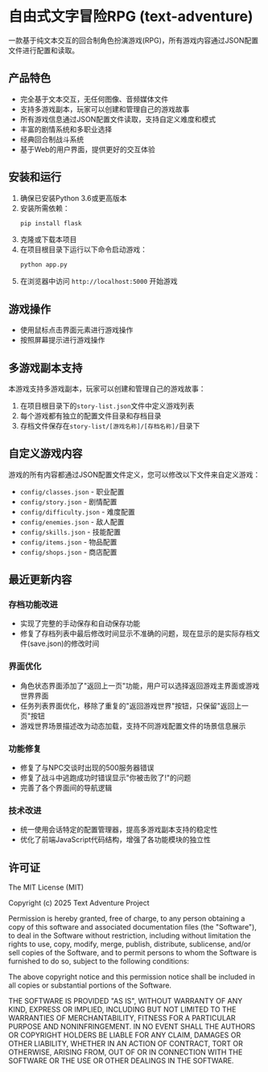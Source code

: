 # 自由式文字冒险RPG (text-adventure)

一款基于纯文本交互的回合制角色扮演游戏(RPG)，所有游戏内容通过JSON配置文件进行配置和读取。

## 产品特色

- 完全基于文本交互，无任何图像、音频媒体文件
- 支持多游戏副本，玩家可以创建和管理自己的游戏故事
- 所有游戏信息通过JSON配置文件读取，支持自定义难度和模式
- 丰富的剧情系统和多职业选择
- 经典回合制战斗系统
- 基于Web的用户界面，提供更好的交互体验

## 安装和运行

1. 确保已安装Python 3.6或更高版本
2. 安装所需依赖：
   ```bash
   pip install flask
   ```
3. 克隆或下载本项目
4. 在项目根目录下运行以下命令启动游戏：
   ```bash
   python app.py
   ```
5. 在浏览器中访问 `http://localhost:5000` 开始游戏

## 游戏操作

- 使用鼠标点击界面元素进行游戏操作
- 按照屏幕提示进行游戏操作

## 多游戏副本支持

本游戏支持多游戏副本，玩家可以创建和管理自己的游戏故事：

1. 在项目根目录下的`story-list.json`文件中定义游戏列表
2. 每个游戏都有独立的配置文件目录和存档目录
3. 存档文件保存在`story-list/[游戏名称]/[存档名称]/`目录下

## 自定义游戏内容

游戏的所有内容都通过JSON配置文件定义，您可以修改以下文件来自定义游戏：

- `config/classes.json` - 职业配置
- `config/story.json` - 剧情配置
- `config/difficulty.json` - 难度配置
- `config/enemies.json` - 敌人配置
- `config/skills.json` - 技能配置
- `config/items.json` - 物品配置
- `config/shops.json` - 商店配置

## 最近更新内容

### 存档功能改进
- 实现了完整的手动保存和自动保存功能
- 修复了存档列表中最后修改时间显示不准确的问题，现在显示的是实际存档文件(save.json)的修改时间

### 界面优化
- 角色状态界面添加了"返回上一页"功能，用户可以选择返回游戏主界面或游戏世界界面
- 任务列表界面优化，移除了重复的"返回游戏世界"按钮，只保留"返回上一页"按钮
- 游戏世界场景描述改为动态加载，支持不同游戏配置文件的场景信息展示

### 功能修复
- 修复了与NPC交谈时出现的500服务器错误
- 修复了战斗中逃跑成功时错误显示"你被击败了!"的问题
- 完善了各个界面间的导航逻辑

### 技术改进
- 统一使用会话特定的配置管理器，提高多游戏副本支持的稳定性
- 优化了前端JavaScript代码结构，增强了各功能模块的独立性

## 许可证

The MIT License (MIT)

Copyright (c) 2025 Text Adventure Project

Permission is hereby granted, free of charge, to any person obtaining a copy
of this software and associated documentation files (the "Software"), to deal
in the Software without restriction, including without limitation the rights
to use, copy, modify, merge, publish, distribute, sublicense, and/or sell
copies of the Software, and to permit persons to whom the Software is
furnished to do so, subject to the following conditions:

The above copyright notice and this permission notice shall be included in all
copies or substantial portions of the Software.

THE SOFTWARE IS PROVIDED "AS IS", WITHOUT WARRANTY OF ANY KIND, EXPRESS OR
IMPLIED, INCLUDING BUT NOT LIMITED TO THE WARRANTIES OF MERCHANTABILITY,
FITNESS FOR A PARTICULAR PURPOSE AND NONINFRINGEMENT. IN NO EVENT SHALL THE
AUTHORS OR COPYRIGHT HOLDERS BE LIABLE FOR ANY CLAIM, DAMAGES OR OTHER
LIABILITY, WHETHER IN AN ACTION OF CONTRACT, TORT OR OTHERWISE, ARISING FROM,
OUT OF OR IN CONNECTION WITH THE SOFTWARE OR THE USE OR OTHER DEALINGS IN THE
SOFTWARE.